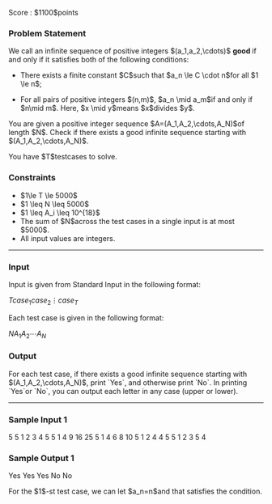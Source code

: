 
<div>

<span>

<span>

<p>
Score : $1100$points
</p>

<div>

<section>

### **Problem Statement**

<p>
We call an infinite sequence of positive integers $(a_1,a_2,\cdots)$
<strong>
good
</strong>
if and only if it satisfies both of the following conditions:
</p>

<ul>

<li>

<p>
There exists a finite constant $C$such that $a_n \le C \cdot n$for all $1 \le n$;
</p>

</li>

<li>

<p>
For all pairs of positive integers $(n,m)$, $a_n \mid a_m$if and only if $n\mid m$. Here, $x \mid y$means $x$divides $y$.
</p>

</li>

</ul>

<p>
You are given a positive integer sequence $A=(A_1,A_2,\cdots,A_N)$of length $N$.
Check if there exists a good infinite sequence starting with $(A_1,A_2,\cdots,A_N)$.
</p>

<p>
You have $T$testcases to solve.
</p>

</section>

</div>

<div>

<section>

### **Constraints**

<ul>

<li>
$1\le T \le 5000$
</li>

<li>
$1 \leq N \leq 5000$
</li>

<li>
$1 \leq A_i \leq 10^{18}$
</li>

<li>
The sum of $N$across the test cases in a single input is at most $5000$.
</li>

<li>
All input values are integers.
</li>

</ul>

</section>

</div>

---

<div>

<div>

<section>

### **Input**

<p>
Input is given from Standard Input in the following format:
</p>

<div>

$T$$case_1$$case_2$$\vdots$$case_T$
</div>

<p>
Each test case is given in the following format:
</p>

<div>

$N$$A_1$$A_2$$\cdots$$A_N$
</div>

</section>

</div>

<div>

<section>

### **Output**

<p>
For each test case, if there exists a good infinite sequence starting with $(A_1,A_2,\cdots,A_N)$, print `Yes`, and otherwise print `No`.
In printing `Yes`or `No`, you can output each letter in any case (upper or lower).
</p>

</section>

</div>

</div>

---

<div>

<section>

### **Sample Input 1**

<div>

5
5
1 2 3 4 5
5
1 4 9 16 25
5
1 4 6 8 10
5
1 2 4 4 5
5
1 2 3 5 4

</div>

</section>

</div>

<div>

<section>

### **Sample Output 1**

<div>

Yes
Yes
Yes
No
No

</div>

<p>
For the $1$-st test case, we can let $a_n=n$and that satisfies the condition.
</p>

</section>

</div>

</span>

</span>

</div>
